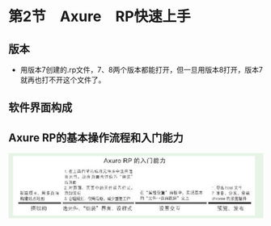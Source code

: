 # 第2节　Axure　RP快速上手

## 版本

* 用版本7创建的.rp文件，7、8两个版本都能打开，但一旦用版本8打开，版本7就再也打不开这个文件了。

## 软件界面构成

## Axure RP的基本操作流程和入门能力

![image-20200320131132730](image-20200320131132730.png)
